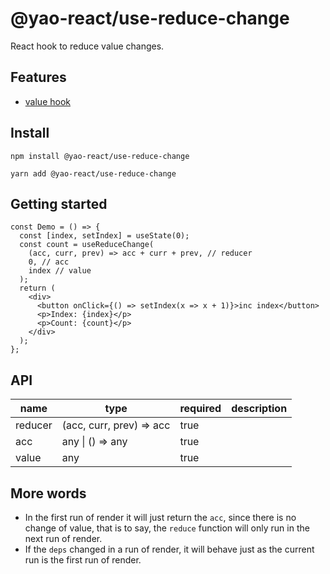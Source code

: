 # @yao-react/use-reduce-change

React hook to reduce value changes.

## Features

- [value hook](https://www.yuque.com/zhaoyao91/chat-about-react/bgcn53)

## Install

```
npm install @yao-react/use-reduce-change
```

```
yarn add @yao-react/use-reduce-change
```

## Getting started

```tsx
const Demo = () => {
  const [index, setIndex] = useState(0);
  const count = useReduceChange(
    (acc, curr, prev) => acc + curr + prev, // reducer
    0, // acc
    index // value
  );
  return (
    <div>
      <button onClick={() => setIndex(x => x + 1)}>inc index</button>
      <p>Index: {index}</p>
      <p>Count: {count}</p>
    </div>
  );
};
```

## API

| name    | type                     | required | description |
| ------- | ------------------------ | -------- | ----------- |
| reducer | (acc, curr, prev) => acc | true     |             |
| acc     | any \| () => any         | true     |             |
| value   | any                      | true     |             |

## More words

- In the first run of render it will just return the `acc`, since there is no change of value, that is to say, the `reduce`
function will only run in the next run of render. 
- If the `deps` changed in a run of render, it will behave just as the current run is the first run of render.
